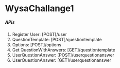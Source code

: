 # WysaChallange1
##### APIs

1. Register User: [POST]/user
2. QuestionTemplate: [POST]/questiontemplate
3. Options: [POST]/options
4. Get QuestionWithAnswers: [GET]/questiontemplate
5. UserQuestionAnswer: [POST]/userquestionanswer
6. UserQuestionAnswer: [GET]/userquestionanswer